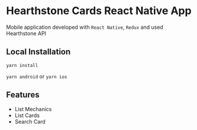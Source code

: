 # Hearthstone Cards React Native App

Mobile application developed with `React Native`, `Redux` and used Hearthstone API

## Local Installation
`yarn install`

`yarn android` or `yarn ios`
## Features
- List Mechanics
- List Cards
- Search Card